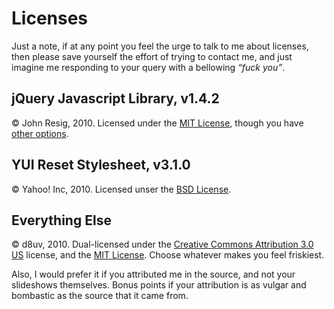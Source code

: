 Licenses
========
Just a note, if at any point you feel the urge to talk to me about licenses,
then please save yourself the effort of trying to contact me, and just imagine
me responding to your query with a bellowing *“fuck you”*.


jQuery Javascript Library, v1.4.2
--------------------------------- 
© John Resig, 2010. Licensed under the [MIT License], though you have [other
options](http://jquery.org/license).

YUI Reset Stylesheet, v3.1.0
----------------------------
© Yahoo! Inc, 2010. Licensed unser the [BSD License](http://developer.yahoo.com/yui/license.html).

Everything Else
---------------
© d8uv, 2010. Dual-licensed under the [Creative Commons Attribution 3.0
US](http://creativecommons.org/licenses/by/3.0/us/) license, and the [MIT
License]. Choose whatever makes you feel friskiest.

Also, I would prefer it if you attributed me in the source, and not your
slideshows themselves. Bonus points if your attribution is as vulgar and
bombastic as the source that it came from.


[MIT License]: http://www.opensource.org/licenses/mit-license.php
